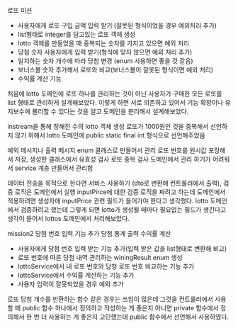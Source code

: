 로또 미션
- 사용자에게 로또 구입 금액 입력 받기 (잘못된 형식이었을 경우 예외처리 추가)
- list형태로 integer를 담고있는 로또 객체 생성
- lotto 객체를 만들었을 때 중복되는 숫자를 가지고 있으면 예외 처리
- 당첨 숫자 사용자에게 입력 받기(형식에 맞지 않으면 예외 처리 추가)
- 일치하는 숫자 개수에 따라 당첨 변경 (enum 사용하면 좋을 것 같음)
- 보너스볼 숫자 추가해서 로또와 비교(보너스볼이 잘못된 형식이면 예외 처리)
- 수익률 계산 기능

처음에 lotto 도메인에 로또 하나를 관리하는 것이 아닌 사용자가 구매한 모든 로또를 list 형태로 관리하게 설계해보았다.
이렇게 하면 서로 의존하고 있어서 기능 확장이나 유지보수에 불리할 수 있다는 것을 알고 도메인을 분리해서 설계해보았다.

instream을 통해 정해진 수의 lotto 객체 생성
로또가 1000원인 것을 중복해서 선언하지 않기 위해서 lotto 도메인에 public static final int 형식으로 선언해주었음

예외 메시지나 출력 메시지 enum 클래스로 만들어서 관리
로또 번호를 원시값 포장해서 저장, 생성한 클래스에서 유효성 검사
로또 중복 검사 도메인에서 관리 하기가 어려워서 service 계층 만들어서 관리함

데이터 전송을 목적으로 한다면 서비스 사용하기 (dto로 변환해 컨트룰러에서 출력), 검증 로직은 도메인에서 실행
inputPirce에 대한 검증 로직을 짜려고 하는데 도메인에서 적용하려면 생성자에 inputPrice 관련 필드가 들어가야 한다고 생각했다.
lotto 도메인에서 검증하려고 했는데 그렇게 되면 lotto가 생성될 때마다 필요없는 필드가 생긴다고 생각이 들어서 lottos 도메인에서 처리해보았다.

mission2
당첨 번호 입력 기능 추가
당첨 통계 출력
수익률 계산

- 사용자에게 당첨 번호 입력 받는 기능 추가(입력 받은 값을 list형태로 변환해 비교)
- 로또 번호에 따른 당첨 내역 관리하는 winingResult enum 생성
- lottoService에서 내 로또 번호와 당청 로또 번호 비교하는 기능 추가
- lottoService에서 수익률 계산하는 기능 추가
- 사용자 입력이 잘못되었을 경우 예외 추가

로또 당첨 개수를 반환하는 함수 같은 경우는 쓰임이 많은데 그것을 컨트룰러에서 사용할 때 public 함수 하나에서 정의하고 작성하는 게 좋은지 아니면
private 함수에서 정의해서 한 번 더 사용하는 게 좋은지 고민했는데 public 함수에서 선언해서 사용하였다.


